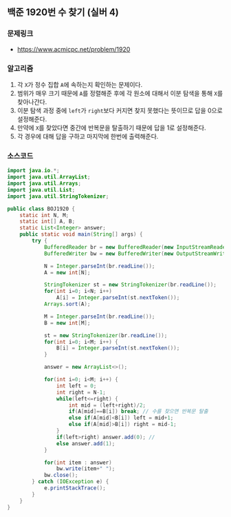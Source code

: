 ## 백준 1920번 수 찾기 (실버 4)
### 문제링크
- https://www.acmicpc.net/problem/1920

### 알고리즘
1. 각 `X`가 정수 집합 `A`에 속하는지 확인하는 문제이다.
2. 범위가 매우 크기 때문에 `A`를 정렬해준 후에 각 원소에 대해서 이분 탐색을 통해 `X`를 찾아나간다.
3. 이분 탐색 과정 중에 `left`가 `right`보다 커지면 찾지 못했다는 뜻이므로 답을 0으로 설정해준다.
4. 만약에 `X`를 찾았다면 중간에 반복문을 탈출하기 때문에 답을 1로 설정해준다.
5. 각 경우에 대해 답을 구하고 마지막에 한번에 출력해준다.

### 소스코드
```java
import java.io.*;
import java.util.ArrayList;
import java.util.Arrays;
import java.util.List;
import java.util.StringTokenizer;

public class BOJ1920 {
    static int N, M;
    static int[] A, B;
    static List<Integer> answer;
    public static void main(String[] args) {
        try {
            BufferedReader br = new BufferedReader(new InputStreamReader(System.in));
            BufferedWriter bw = new BufferedWriter(new OutputStreamWriter(System.out));

            N = Integer.parseInt(br.readLine());
            A = new int[N];

            StringTokenizer st = new StringTokenizer(br.readLine());
            for(int i=0; i<N; i++)
                A[i] = Integer.parseInt(st.nextToken());
            Arrays.sort(A);

            M = Integer.parseInt(br.readLine());
            B = new int[M];

            st = new StringTokenizer(br.readLine());
            for(int i=0; i<M; i++) {
                B[i] = Integer.parseInt(st.nextToken());
            }

            answer = new ArrayList<>();

            for(int i=0; i<M; i++) {
                int left = 0;
                int right = N-1;
                while(left<=right) {
                    int mid = (left+right)/2;
                    if(A[mid]==B[i]) break; // 수를 찾으면 반복문 탈출
                    else if(A[mid]<B[i]) left = mid+1;
                    else if(A[mid]>B[i]) right = mid-1;
                }
                if(left>right) answer.add(0); // 
                else answer.add(1);
            }

            for(int item : answer)
                bw.write(item+" ");
            bw.close();
        } catch (IOException e) {
            e.printStackTrace();
        }
    }
}
```